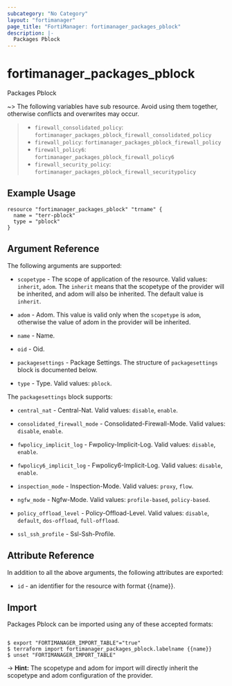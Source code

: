 ```yaml
---
subcategory: "No Category"
layout: "fortimanager"
page_title: "FortiManager: fortimanager_packages_pblock"
description: |-
  Packages Pblock
---
```


# fortimanager_packages_pblock
Packages Pblock

~> The following variables have sub resource. Avoid using them together, otherwise conflicts and overwrites may occur.
>- `firewall_consolidated_policy`: `fortimanager_packages_pblock_firewall_consolidated_policy`
>- `firewall_policy`: `fortimanager_packages_pblock_firewall_policy`
>- `firewall_policy6`: `fortimanager_packages_pblock_firewall_policy6`
>- `firewall_security_policy`: `fortimanager_packages_pblock_firewall_securitypolicy`



## Example Usage

```hcl
resource "fortimanager_packages_pblock" "trname" {
  name = "terr-pblock"
  type = "pblock"
}
```

## Argument Reference


The following arguments are supported:

* `scopetype` - The scope of application of the resource. Valid values: `inherit`, `adom`. The `inherit` means that the scopetype of the provider will be inherited, and adom will also be inherited. The default value is `inherit`.
* `adom` - Adom. This value is valid only when the `scopetype` is `adom`, otherwise the value of adom in the provider will be inherited.

* `name` - Name.
* `oid` - Oid.
* `packagesettings` - Package Settings. The structure of `packagesettings` block is documented below.
* `type` - Type. Valid values: `pblock`.


The `packagesettings` block supports:

* `central_nat` - Central-Nat. Valid values: `disable`, `enable`.

* `consolidated_firewall_mode` - Consolidated-Firewall-Mode. Valid values: `disable`, `enable`.

* `fwpolicy_implicit_log` - Fwpolicy-Implicit-Log. Valid values: `disable`, `enable`.

* `fwpolicy6_implicit_log` - Fwpolicy6-Implicit-Log. Valid values: `disable`, `enable`.

* `inspection_mode` - Inspection-Mode. Valid values: `proxy`, `flow`.

* `ngfw_mode` - Ngfw-Mode. Valid values: `profile-based`, `policy-based`.

* `policy_offload_level` - Policy-Offload-Level. Valid values: `disable`, `default`, `dos-offload`, `full-offload`.

* `ssl_ssh_profile` - Ssl-Ssh-Profile.


## Attribute Reference

In addition to all the above arguments, the following attributes are exported:
* `id` - an identifier for the resource with format {{name}}.

## Import

Packages Pblock can be imported using any of these accepted formats:
```

$ export "FORTIMANAGER_IMPORT_TABLE"="true"
$ terraform import fortimanager_packages_pblock.labelname {{name}}
$ unset "FORTIMANAGER_IMPORT_TABLE"
```
-> **Hint:** The scopetype and adom for import will directly inherit the scopetype and adom configuration of the provider.
